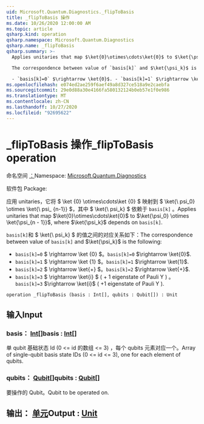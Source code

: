 ```yaml
---
uid: Microsoft.Quantum.Diagnostics._flipToBasis
title: _flipToBasis 操作
ms.date: 10/26/2020 12:00:00 AM
ms.topic: article
qsharp.kind: operation
qsharp.namespace: Microsoft.Quantum.Diagnostics
qsharp.name: _flipToBasis
qsharp.summary: >-
  Applies unitaries that map $\ket{0}\otimes\cdots\ket{0}$ to $\ket{\psi_0} \otimes \ket{\psi_{n - 1}}$, where $\ket{\psi_k}$ depends on `basis[k]`.

  The correspondence between value of `basis[k]` and $\ket{\psi_k}$ is the following:

  - `basis[k]=0` $\rightarrow \ket{0}$. - `basis[k]=1` $\rightarrow \ket{1}$. - `basis[k]=2` $\rightarrow \ket{+}$. - `basis[k]=3` $\rightarrow \ket{i}$ ( +1 eigenstate of Pauli Y ).
ms.openlocfilehash: e074ed2ae259f6aef49a8d327ce518a9e2caebfa
ms.sourcegitcommit: 29e0d88a30e4166fa580132124b0eb57e1f0e986
ms.translationtype: MT
ms.contentlocale: zh-CN
ms.lasthandoff: 10/27/2020
ms.locfileid: "92695622"
---
```

# <a name="_fliptobasis-operation"></a><span data-ttu-id="2b2c3-102">_flipToBasis 操作</span><span class="sxs-lookup"><span data-stu-id="2b2c3-102">_flipToBasis operation</span></span>

<span data-ttu-id="2b2c3-103">命名空间 [：](xref:Microsoft.Quantum.Diagnostics)</span><span class="sxs-lookup"><span data-stu-id="2b2c3-103">Namespace: [Microsoft.Quantum.Diagnostics](xref:Microsoft.Quantum.Diagnostics)</span></span>

<span data-ttu-id="2b2c3-104">软件包 [](https://nuget.org/packages/)</span><span class="sxs-lookup"><span data-stu-id="2b2c3-104">Package: [](https://nuget.org/packages/)</span></span>


<span data-ttu-id="2b2c3-105">应用 unitaries，它将 $ \ket {0} \otimes\cdots\ket {0} $ 映射到 $ \ket{\ psi_0} \otimes \ket{\ psi_ {n-1}} $，其中 $ \ket{\ psi_k} $ 依赖于 `basis[k]` 。</span><span class="sxs-lookup"><span data-stu-id="2b2c3-105">Applies unitaries that map $\ket{0}\otimes\cdots\ket{0}$ to $\ket{\psi_0} \otimes \ket{\psi_{n - 1}}$, where $\ket{\psi_k}$ depends on `basis[k]`.</span></span>

<span data-ttu-id="2b2c3-106">`basis[k]`和 $ \ket{\ psi_k} $ 的值之间的对应关系如下：</span><span class="sxs-lookup"><span data-stu-id="2b2c3-106">The correspondence between value of `basis[k]` and $\ket{\psi_k}$ is the following:</span></span>

- <span data-ttu-id="2b2c3-107">`basis[k]=0` $ \rightarrow \ket {0} $。</span><span class="sxs-lookup"><span data-stu-id="2b2c3-107">`basis[k]=0` $\rightarrow \ket{0}$.</span></span>
- <span data-ttu-id="2b2c3-108">`basis[k]=1` $ \rightarrow \ket {1} $。</span><span class="sxs-lookup"><span data-stu-id="2b2c3-108">`basis[k]=1` $\rightarrow \ket{1}$.</span></span>
- <span data-ttu-id="2b2c3-109">`basis[k]=2` $ \rightarrow \ket{+} $。</span><span class="sxs-lookup"><span data-stu-id="2b2c3-109">`basis[k]=2` $\rightarrow \ket{+}$.</span></span>
- <span data-ttu-id="2b2c3-110">`basis[k]=3` $ \rightarrow \ket{i} $ ( + 1 eigenstate of Pauli Y ) 。</span><span class="sxs-lookup"><span data-stu-id="2b2c3-110">`basis[k]=3` $\rightarrow \ket{i}$ ( +1 eigenstate of Pauli Y ).</span></span>

```qsharp
operation _flipToBasis (basis : Int[], qubits : Qubit[]) : Unit
```


## <a name="input"></a><span data-ttu-id="2b2c3-111">输入</span><span class="sxs-lookup"><span data-stu-id="2b2c3-111">Input</span></span>

### <a name="basis--int"></a><span data-ttu-id="2b2c3-112">basis： [Int](xref:microsoft.quantum.lang-ref.int)[]</span><span class="sxs-lookup"><span data-stu-id="2b2c3-112">basis : [Int](xref:microsoft.quantum.lang-ref.int)[]</span></span>

<span data-ttu-id="2b2c3-113">单 qubit 基础状态 Id (0 <= id 的数组 <= 3) ，每个 qubits 元素对应一个。</span><span class="sxs-lookup"><span data-stu-id="2b2c3-113">Array of single-qubit basis state IDs (0 <= id <= 3), one for each element of qubits.</span></span>


### <a name="qubits--qubit"></a><span data-ttu-id="2b2c3-114">qubits： [Qubit](xref:microsoft.quantum.lang-ref.qubit)[]</span><span class="sxs-lookup"><span data-stu-id="2b2c3-114">qubits : [Qubit](xref:microsoft.quantum.lang-ref.qubit)[]</span></span>

<span data-ttu-id="2b2c3-115">要操作的 Qubit。</span><span class="sxs-lookup"><span data-stu-id="2b2c3-115">Qubit to be operated on.</span></span>



## <a name="output--unit"></a><span data-ttu-id="2b2c3-116">输出： [单元](xref:microsoft.quantum.lang-ref.unit)</span><span class="sxs-lookup"><span data-stu-id="2b2c3-116">Output : [Unit](xref:microsoft.quantum.lang-ref.unit)</span></span>

